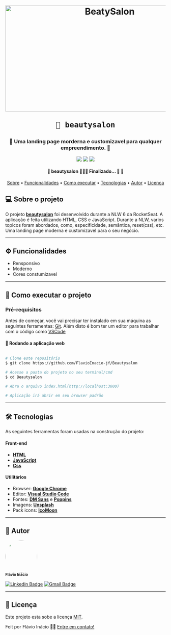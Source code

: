 <h1 align="center">
	<a data-flickr-embed="true" href="https://www.flickr.com/photos/193310286@N05/51363661055/in/dateposted-public/" title="BeatySalon"><img src="https://live.staticflickr.com/65535/51363661055_353218128d_z.jpg" width="640" height="333" alt="BeatySalon"></a>
	
	📱 beautysalon
</h1>
<h3 align="center">
    🌱 Uma landing page morderna e customizavel para qualquer empreendimento. 💚
</h3>

<p align="center">
	
  <img src="https://img.shields.io/static/v1?label=JavaScript&message=9.5%&color=f1e05a&style=<STYLE>&logo=<LOGO>">
  <img src="https://img.shields.io/static/v1?label=Css&message=35.4%&color=563d7c&style=<STYLE>&logo=<LOGO>">
  <img src="https://img.shields.io/static/v1?label=Html&message=55.1%&color=e34c26&style=<STYLE>&logo=<LOGO>">
    
</p>



<h4 align="center"> 
	🚧  beautysalon 👨🏾‍💻 Finalizado... 🚀 🚧
</h4>

<p align="center">
 <a href="#-sobre-o-projeto">Sobre</a> •
 <a href="#-funcionalidades">Funcionalidades</a> • 
 <a href="#-como-executar-o-projeto">Como executar</a> • 
 <a href="#-tecnologias">Tecnologias</a> • 
 <a href="#-autor">Autor</a> • 
 <a href="#user-content--licença">Licença</a>
</p>


## 💻 Sobre o projeto

O projeto **[beautysalon](https://flavioinacio-jf.github.io/beautysalon/
)** foi desenvolvido durante a NLW 6 da RocketSeat. A aplicação é feita utilizando HTML, CSS e JavaScript. Durante a NLW, varios topicos foram abordados, como, especificidade, semântica, reset(css), etc. Uma landing page moderna e customizavel para o seu negócio.

---

## ⚙️ Funcionalidades

- Rensponsivo
- Moderno
- Cores constumizavel
---


## 🚀 Como executar o projeto


### Pré-requisitos

Antes de começar, você vai precisar ter instalado em sua máquina as seguintes ferramentas:
[Git](https://git-scm.com). 
Além disto é bom ter um editor para trabalhar com o código como [VSCode](https://code.visualstudio.com/)


#### 🧭 Rodando a aplicação web 
```bash

# Clone este repositório
$ git clone https://github.com/FlavioInacio-jf/Beautysalon

# Acesse a pasta do projeto no seu terminal/cmd
$ cd Beautysalon

# Abra o arquivo index.html(http://localhost:3000)

# Aplicação irá abrir em seu browser padrão

```

---

## 🛠 Tecnologias

As seguintes ferramentas foram usadas na construção do projeto:

#### **Front-end** 
- **[HTML](https://pt-br.reactjs.org/)**
- **[JavaScript](https://nextjs.org/)**
- **[Css](https://developer.mozilla.org/pt-BR/docs/Web/CSS)**

#### [](https://github.com/FlavioInacio-jf/ControlTT#utilit%C3%A1rios)**Utilitários**

-   Browser: **[Google Chrome](https://www.google.com/intl/pt-BR/chrome/)**
-   Editor:  **[Visual Studio Code](https://code.visualstudio.com/)** 
-   Fontes:  **[DM Sans](https://fonts.google.com/specimen/DM+Sans)** e **[Poppins](https://fonts.google.com/specimen/Poppins)**
-   Imagens: **[Unsplash](https://unsplash.com/)**
-   Pack icons: **[IcoMoon](https://icomoon.io/)**

---


## 🦸 Autor
 <img style="border-radius: 50%;" src="https://i.ibb.co/B26fQkK/capture-Fl-vio-In-cio.jpg" width="100px;" alt=""/>
 <br />
 <sub><b>Flávio Inácio</b></sub>
 <br />

[![Linkedin Badge](https://img.shields.io/badge/-Flávio-blue?style=flat-square&logo=Linkedin&logoColor=white&link=https://www.linkedin.com/in/fl%C3%A1vio-in%C3%A1cio/)](https://www.linkedin.com/in/fl%C3%A1vio-in%C3%A1cio/) 
[![Gmail Badge](https://img.shields.io/badge/-jflavioinacio22@gmail.com-c14438?style=flat-square&logo=Gmail&logoColor=white&link=mailto:jflavioinacio@gmail.com)](mailto:jflavioinacio22@gmail.com)

---

## 📝 Licença

Este projeto esta sobe a licença [MIT](./LICENSE).

Feit por Flávio Inácio 👋🏽 [Entre em contato!](https://www.linkedin.com/in/fl%C3%A1vio-in%C3%A1cio/)


